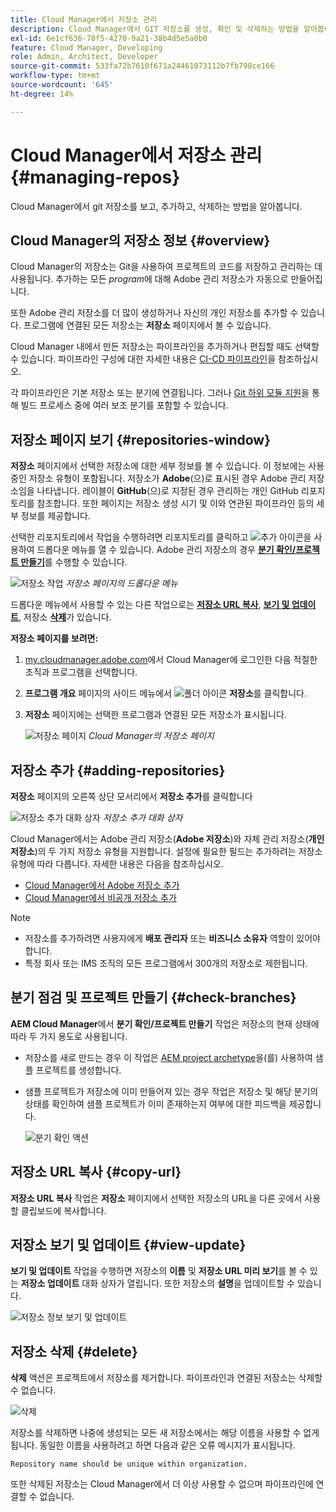```yaml
---
title: Cloud Manager에서 저장소 관리
description: Cloud Manager에서 GIT 저장소를 생성, 확인 및 삭제하는 방법을 알아봅니다.
exl-id: 6e1cf636-78f5-4270-9a21-38b4d5e5a0b0
feature: Cloud Manager, Developing
role: Admin, Architect, Developer
source-git-commit: 533fa72b7610f671a24461073112b7fb798ce166
workflow-type: tm+mt
source-wordcount: '645'
ht-degree: 14%

---
```



# Cloud Manager에서 저장소 관리 {#managing-repos}

Cloud Manager에서 git 저장소를 보고, 추가하고, 삭제하는 방법을 알아봅니다.

## Cloud Manager의 저장소 정보 {#overview}

Cloud Manager의 저장소는 Git을 사용하여 프로젝트의 코드를 저장하고 관리하는 데 사용됩니다. 추가하는 모든 *program*&#x200B;에 대해 Adobe 관리 저장소가 자동으로 만들어집니다.

또한 Adobe 관리 저장소를 더 많이 생성하거나 자신의 개인 저장소를 추가할 수 있습니다. 프로그램에 연결된 모든 저장소는 **저장소** 페이지에서 볼 수 있습니다.

Cloud Manager 내에서 만든 저장소는 파이프라인을 추가하거나 편집할 때도 선택할 수 있습니다. 파이프라인 구성에 대한 자세한 내용은 [CI-CD 파이프라인](/help/implementing/cloud-manager/configuring-pipelines/introduction-ci-cd-pipelines.md)을 참조하십시오.

각 파이프라인은 기본 저장소 또는 분기에 연결됩니다. 그러나 [Git 하위 모듈 지원](git-submodules.md)을 통해 빌드 프로세스 중에 여러 보조 분기를 포함할 수 있습니다.

## 저장소 페이지 보기 {#repositories-window}

**저장소** 페이지에서 선택한 저장소에 대한 세부 정보를 볼 수 있습니다. 이 정보에는 사용 중인 저장소 유형이 포함됩니다. 저장소가 **Adobe**(으)로 표시된 경우 Adobe 관리 저장소임을 나타냅니다. 레이블이 **GitHub**(으)로 지정된 경우 관리하는 개인 GitHub 리포지토리를 참조합니다. 또한 페이지는 저장소 생성 시기 및 이와 연관된 파이프라인 등의 세부 정보를 제공합니다.

선택한 리포지토리에서 작업을 수행하려면 리포지토리를 클릭하고 ![추가 아이콘](https://spectrum.adobe.com/static/icons/workflow_18/Smock_More_18_N.svg)을 사용하여 드롭다운 메뉴를 열 수 있습니다. Adobe 관리 저장소의 경우 **[분기 확인/프로젝트 만들기](#check-branches)**&#x200B;를 수행할 수 있습니다.

![저장소 작업](assets/repository-actions.png)
*저장소 페이지의 드롭다운 메뉴*

드롭다운 메뉴에서 사용할 수 있는 다른 작업으로는 **[저장소 URL 복사](#copy-url)**, **[보기 및 업데이트](#view-update)**, 저장소 **[삭제](#delete)**&#x200B;가 있습니다.

**저장소 페이지를 보려면:**

1. [my.cloudmanager.adobe.com](https://my.cloudmanager.adobe.com/)에서 Cloud Manager에 로그인한 다음 적절한 조직과 프로그램을 선택합니다.

1. **프로그램 개요** 페이지의 사이드 메뉴에서 ![폴더 아이콘](https://spectrum.adobe.com/static/icons/workflow_18/Smock_Folder_18_N.svg) **저장소**&#x200B;를 클릭합니다.

1. **저장소** 페이지에는 선택한 프로그램과 연결된 모든 저장소가 표시됩니다.

   ![저장소 페이지](assets/repositories.png)
   *Cloud Manager의 저장소 페이지*

## 저장소 추가 {#adding-repositories}

**저장소** 페이지의 오른쪽 상단 모서리에서 **저장소 추가**&#x200B;를 클릭합니다

![저장소 추가 대화 상자](assets/repository-add.png)
*저장소 추가 대화 상자*

Cloud Manager에서는 Adobe 관리 저장소(**Adobe 저장소**)와 자체 관리 저장소(**개인 저장소**)의 두 가지 저장소 유형을 지원합니다. 설정에 필요한 필드는 추가하려는 저장소 유형에 따라 다릅니다. 자세한 내용은 다음을 참조하십시오.

* [Cloud Manager에서 Adobe 저장소 추가](adobe-repositories.md)
* [Cloud Manager에서 비공개 저장소 추가](private-repositories.md)

>[!NOTE]
>
>* 저장소를 추가하려면 사용자에게 **배포 관리자** 또는 **비즈니스 소유자** 역할이 있어야 합니다.
>* 특정 회사 또는 IMS 조직의 모든 프로그램에서 300개의 저장소로 제한됩니다.


## 분기 점검 및 프로젝트 만들기 {#check-branches}

**AEM Cloud Manager**&#x200B;에서 **분기 확인/프로젝트 만들기** 작업은 저장소의 현재 상태에 따라 두 가지 용도로 사용됩니다.

* 저장소를 새로 만드는 경우 이 작업은 [AEM project archetype](https://experienceleague.adobe.com/ko/docs/experience-manager-core-components/using/developing/archetype/overview)을(를) 사용하여 샘플 프로젝트를 생성합니다.
* 샘플 프로젝트가 저장소에 이미 만들어져 있는 경우 작업은 저장소 및 해당 분기의 상태를 확인하여 샘플 프로젝트가 이미 존재하는지 여부에 대한 피드백을 제공합니다.

  ![분기 확인 액션](assets/check-branches.png)

## 저장소 URL 복사 {#copy-url}

**저장소 URL 복사** 작업은 **저장소** 페이지에서 선택한 저장소의 URL을 다른 곳에서 사용할 클립보드에 복사합니다.

## 저장소 보기 및 업데이트 {#view-update}

**보기 및 업데이트** 작업을 수행하면 저장소의 **이름** 및 **저장소 URL 미리 보기**&#x200B;를 볼 수 있는 **저장소 업데이트** 대화 상자가 열립니다. 또한 저장소의 **설명**&#x200B;을 업데이트할 수 있습니다.

![저장소 정보 보기 및 업데이트](assets/repository-view-update.png)

## 저장소 삭제 {#delete}

**삭제** 액션은 프로젝트에서 저장소를 제거합니다. 파이프라인과 연결된 저장소는 삭제할 수 없습니다.

![삭제](assets/repository-delete.png)

저장소를 삭제하면 나중에 생성되는 모든 새 저장소에서는 해당 이름을 사용할 수 없게 됩니다. 동일한 이름을 사용하려고 하면 다음과 같은 오류 메시지가 표시됩니다.

`Repository name should be unique within organization.`

또한 삭제된 저장소는 Cloud Manager에서 더 이상 사용할 수 없으며 파이프라인에 연결할 수 없습니다.

